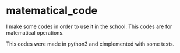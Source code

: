 # matematical_code
I make some codes in order to use it in the school. This codes are for matematical operations.

This codes were made in python3 and cimplemented with some tests.
